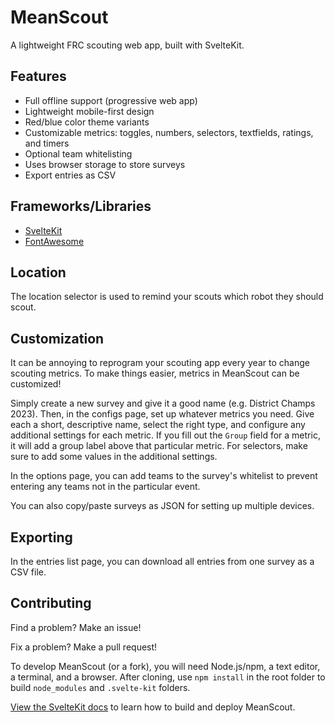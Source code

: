 # MeanScout

A lightweight FRC scouting web app, built with SvelteKit.

## Features

- Full offline support (progressive web app)
- Lightweight mobile-first design
- Red/blue color theme variants
- Customizable metrics: toggles, numbers, selectors, textfields, ratings, and timers
- Optional team whitelisting
- Uses browser storage to store surveys
- Export entries as CSV

## Frameworks/Libraries

- [SvelteKit](https://kit.svelte.dev/)
- [FontAwesome](https://fontawesome.com/)

## Location

The location selector is used to remind your scouts which robot they should scout.

## Customization

It can be annoying to reprogram your scouting app every year to change scouting metrics. To make things easier, metrics in MeanScout can be customized!

Simply create a new survey and give it a good name (e.g. District Champs 2023). Then, in the configs page, set up whatever metrics you need. Give each a short, descriptive name, select the right type, and configure any additional settings for each metric. If you fill out the `Group` field for a metric, it will add a group label above that particular metric. For selectors, make sure to add some values in the additional settings.

In the options page, you can add teams to the survey's whitelist to prevent entering any teams not in the particular event.

You can also copy/paste surveys as JSON for setting up multiple devices.

## Exporting

In the entries list page, you can download all entries from one survey as a CSV file.

## Contributing

Find a problem? Make an issue!

Fix a problem? Make a pull request!

To develop MeanScout (or a fork), you will need Node.js/npm, a text editor, a terminal, and a browser. After cloning, use `npm install` in the root folder to build `node_modules` and `.svelte-kit` folders.

[View the SvelteKit docs](https://kit.svelte.dev/docs/building-your-app) to learn how to build and deploy MeanScout.
